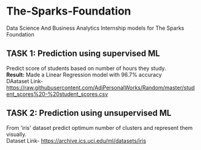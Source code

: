 # The-Sparks-Foundation
Data Science And Business Analytics Internship models for The Sparks Foundation

## TASK 1: Prediction using supervised ML
Predict score of students based on number of hours they study.\
__Result:__ Made a Linear Regression model with 96.7% accuracy\
DAataset Link- https://raw.githubusercontent.com/AdiPersonalWorks/Random/master/student_scores%20-%20student_scores.csv

## TASK 2: Prediction using unsupervised ML
From 'iris' dataset predict optimum number of clusters and represent them visually.\
Dataset Link- https://archive.ics.uci.edu/ml/datasets/iris
